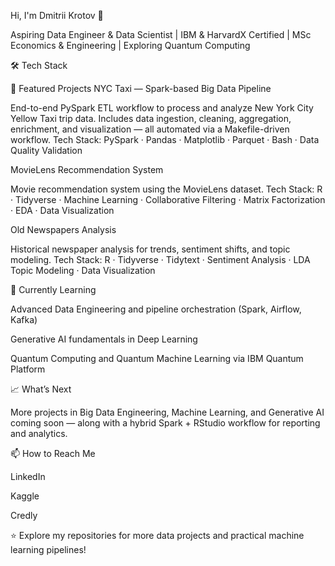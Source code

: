 Hi, I'm Dmitrii Krotov 👋

Aspiring Data Engineer & Data Scientist | IBM & HarvardX Certified | MSc Economics & Engineering | Exploring Quantum Computing






🛠 Tech Stack






















🚀 Featured Projects
NYC Taxi — Spark-based Big Data Pipeline

End-to-end PySpark ETL workflow to process and analyze New York City Yellow Taxi trip data.
Includes data ingestion, cleaning, aggregation, enrichment, and visualization — all automated via a Makefile-driven workflow.
Tech Stack: PySpark · Pandas · Matplotlib · Parquet · Bash · Data Quality Validation

MovieLens Recommendation System

Movie recommendation system using the MovieLens dataset.
Tech Stack: R · Tidyverse · Machine Learning · Collaborative Filtering · Matrix Factorization · EDA · Data Visualization

Old Newspapers Analysis

Historical newspaper analysis for trends, sentiment shifts, and topic modeling.
Tech Stack: R · Tidyverse · Tidytext · Sentiment Analysis · LDA Topic Modeling · Data Visualization

🌱 Currently Learning

Advanced Data Engineering and pipeline orchestration (Spark, Airflow, Kafka)

Generative AI fundamentals in Deep Learning

Quantum Computing and Quantum Machine Learning via IBM Quantum Platform

📈 What’s Next

More projects in Big Data Engineering, Machine Learning, and Generative AI coming soon —
along with a hybrid Spark + RStudio workflow for reporting and analytics.

📫 How to Reach Me

LinkedIn

Kaggle

Credly

⭐ Explore my repositories for more data projects and practical machine learning pipelines!

